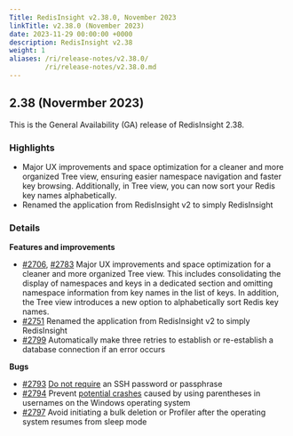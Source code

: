 ```yaml
---
Title: RedisInsight v2.38.0, November 2023
linkTitle: v2.38.0 (November 2023)
date: 2023-11-29 00:00:00 +0000
description: RedisInsight v2.38
weight: 1
aliases: /ri/release-notes/v2.38.0/
         /ri/release-notes/v2.38.0.md
---
```

## 2.38 (Novermber 2023)
This is the General Availability (GA) release of RedisInsight 2.38.

### Highlights
- Major UX improvements and space optimization for a cleaner and more organized Tree view, ensuring easier namespace navigation and faster key browsing. Additionally, in Tree view, you can now sort your Redis key names alphabetically.
- Renamed the application from RedisInsight v2 to simply RedisInsight

### Details

**Features and improvements**

- [#2706](https://github.com/RedisInsight/RedisInsight/pull/2706), [#2783](https://github.com/RedisInsight/RedisInsight/pull/2783) Major UX improvements and space optimization for a cleaner and more organized Tree view. This includes consolidating the display of namespaces and keys in a dedicated section and omitting namespace information from key names in the list of keys. In addition, the Tree view introduces a new option to alphabetically sort Redis key names.
- [#2751](https://github.com/RedisInsight/RedisInsight/pull/2751) Renamed the application from RedisInsight v2 to simply RedisInsight
- [#2799](https://github.com/RedisInsight/RedisInsight/pull/2799) Automatically make three retries to establish or re-establish a database connection if an error occurs

**Bugs**
- [#2793](https://github.com/RedisInsight/RedisInsight/pull/2793) [Do not require](https://github.com/RedisInsight/RedisInsight/issues/2765) an SSH password or passphrase
- [#2794](https://github.com/RedisInsight/RedisInsight/pull/2794) Prevent [potential crashes](https://github.com/RedisInsight/RedisInsight/issues/2763) caused by using parentheses in usernames on the Windows operating system
- [#2797](https://github.com/RedisInsight/RedisInsight/pull/2797) Avoid initiating a bulk deletion or Profiler after the operating system resumes from sleep mode
